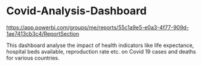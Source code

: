 # Covid-Analysis-Dashboard
https://app.powerbi.com/groups/me/reports/55c1a9e5-e0a3-4f77-909d-1ae7413cb3c4/ReportSection

This dashboard analyse the impact of health indicators like life expectance, hospital beds available, reproduction rate etc. on Covid 19 cases and deaths for various countries.

